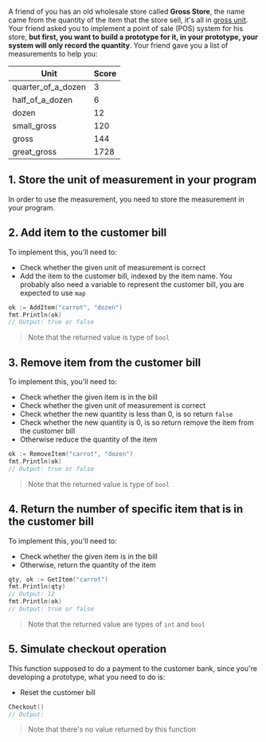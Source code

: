 A friend of you has an old wholesale store called **Gross Store**, the name came from the quantity of the item that the store sell, it's all in [gross unit][gross-unit]. Your friend asked you to implement a point of sale (POS) system for his store, **but first, you want to build a prototype for it, in your prototype, your system will only record the quantity**. Your friend gave you a list of measurements to help you:

| Unit               | Score |
| ------------------ | ----- |
| quarter_of_a_dozen | 3     |
| half_of_a_dozen    | 6     |
| dozen              | 12    |
| small_gross        | 120   |
| gross              | 144   |
| great_gross        | 1728  |

## 1. Store the unit of measurement in your program

In order to use the measurement, you need to store the measurement in your program.

## 2. Add item to the customer bill

To implement this, you'll need to:

- Check whether the given unit of measurement is correct
- Add the item to the customer bill, indexed by the item name. You probably also need a variable to represent the customer bill, you are expected to use `map`

```go
ok := AddItem("carrot", "dozen")
fmt.Println(ok)
// Output: true or false
```

> Note that the returned value is type of `bool`

## 3. Remove item from the customer bill

To implement this, you'll need to:

- Check whether the given item is in the bill
- Check whether the given unit of measurement is correct
- Check whether the new quantity is less than 0, is so return `false`
- Check whether the new quantity is 0, is so return remove the item from the customer bill
- Otherwise reduce the quantity of the item

```go
ok := RemoveItem("carrot", "dozen")
fmt.Println(ok)
// Output: true or false
```

> Note that the returned value is type of `bool`

## 4. Return the number of specific item that is in the customer bill

To implement this, you'll need to:

- Check whether the given item is in the bill
- Otherwise, return the quantity of the item

```go
qty, ok := GetItem("carrot")
fmt.Println(qty)
// Output: 12
fmt.Println(ok)
// Output: true or false
```

> Note that the returned value are types of `int` and `bool`

## 5. Simulate checkout operation

This function supposed to do a payment to the customer bank, since you're developing a prototype, what you need to do is:

- Reset the customer bill

```go
Checkout()
// Output:
```

> Note that there's no value returned by this function

[gross-unit]: https://en.wikipedia.org/wiki/Gross_(unit)
